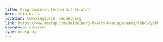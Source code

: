 ```yaml
---
title: Programmieren lernen mit Scratch
date: 2019-07-26
location: CoMakingSpace, Heidelberg
link: https://www.meetup.com/Heidelberg-Makers-Meetup/events/lbbdlqyzkbjc/
usergroup: makershd
type: usergroup
---
```

